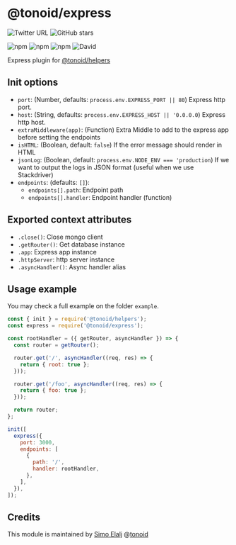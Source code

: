 # @tonoid/express

![Twitter URL](https://img.shields.io/twitter/url/http/shields.io.svg?style=social)
![GitHub stars](https://img.shields.io/github/stars/melalj/tonoid-express.svg?style=social&label=Star&maxAge=2592003)

![npm](https://img.shields.io/npm/dt/@tonoid/express.svg) ![npm](https://img.shields.io/npm/v/@tonoid/express.svg) ![npm](https://img.shields.io/npm/l/@tonoid/express.svg) ![David](https://img.shields.io/david/melalj/tonoid-express.svg)

Express plugin for [@tonoid/helpers](https://github.com/melalj/tonoid-helpers)

## Init options

- `port`: (Number, defaults: `process.env.EXPRESS_PORT || 80`) Express http port.
- `host`: (String, defaults: `process.env.EXPRESS_HOST || '0.0.0.0`) Express http host.
- `extraMiddleware(app)`: (Function) Extra Middle to add to the express app before setting the endpoints
- `isHTML`: (Boolean, default: `false`) If the error message should render in HTML
- `jsonLog`: (Boolean, default: `process.env.NODE_ENV === 'production`) If we want to output the logs in JSON format (useful when we use Stackdriver)
- `endpoints`: (defaults: `[]`):
  - `endpoints[].path`: Endpoint path
  - `endpoints[].handler`: Endpoint handler (function)

## Exported context attributes

- `.close()`: Close mongo client
- `.getRouter()`: Get database instance
- `.app`: Express app instance
- `.httpServer`: http server instance
- `.asyncHandler()`: Async handler alias

## Usage example

You may check a full example on the folder `example`.

```js
const { init } = require('@tonoid/helpers');
const express = require('@tonoid/express');

const rootHandler = ({ getRouter, asyncHandler }) => {
  const router = getRouter();

  router.get('/', asyncHandler((req, res) => {
    return { root: true };
  }));

  router.get('/foo', asyncHandler((req, res) => {
    return { foo: true };
  }));

  return router;
};

init([
  express({
    port: 3000,
    endpoints: [
      {
        path: '/',
        handler: rootHandler,
      },
    ],
  }),
]);

```

## Credits

This module is maintained by [Simo Elalj](https://twitter.com/simoelalj) @[tonoid](https://www.tonoid.com)
